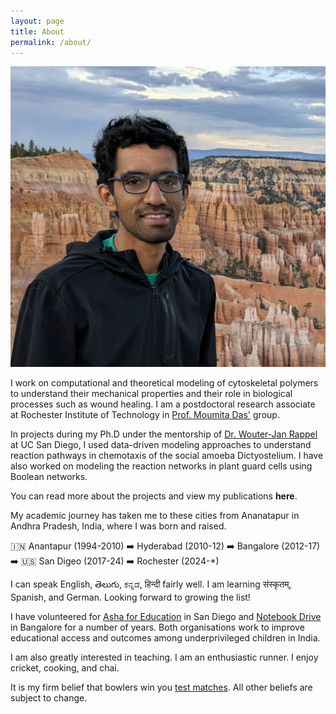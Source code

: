 ```yaml
---
layout: page
title: About
permalink: /about/
---
```


![Aravind displayPic](./assets/images/ak_bryceCanyon_crop.jpg)

I work on computational and theoretical modeling of cytoskeletal polymers to understand their
mechanical properties and their role in biological processes such as wound healing.
I am a postdoctoral research associate at Rochester Institute of Technology in 
[Prof. Moumita Das'](https://www.rit.edu/directory/modsps-moumita-das) group.

In projects during my Ph.D under the mentorship of [Dr. Wouter-Jan Rappel](https://scholar.google.co.in/citations?user=1aJwIRkAAAAJ)
at UC San Diego, I used data-driven modeling approaches to understand reaction 
pathways in chemotaxis of the social amoeba Dictyostelium. I have also worked
on modeling the reaction networks in plant guard cells using Boolean networks.

You can read more about the projects and view my publications **here**. 

My academic journey has taken me to these cities from Ananatapur in Andhra Pradesh,
India, where I was born and raised.

🇮🇳 Anantapur (1994-2010) ➡️ Hyderabad (2010-12) ➡️ Bangalore (2012-17)
➡️ 🇺🇸 San Digeo (2017-24) ➡️ Rochester (2024-*)

I can speak English, తెలుగు, ಕನ್ನಡ, हिन्दी fairly well. I am learning संस्कृतम्, Spanish, and German.
Looking forward to growing the list!

I have volunteered for [Asha for Education](sd.ashanet.org) in San Diego and 
[Notebook Drive](https://www.facebook.com/notebookdrive.iisc/) in Bangalore
for a number of years. Both organisations work to improve educational access and outcomes
among underprivileged children in India.

I am also greatly interested in teaching. I am an enthusiastic runner. I enjoy cricket, cooking, and chai.

It is my firm belief that bowlers win you [test matches](https://en.wikipedia.org/wiki/Test_cricket).
All other beliefs are subject to change.
